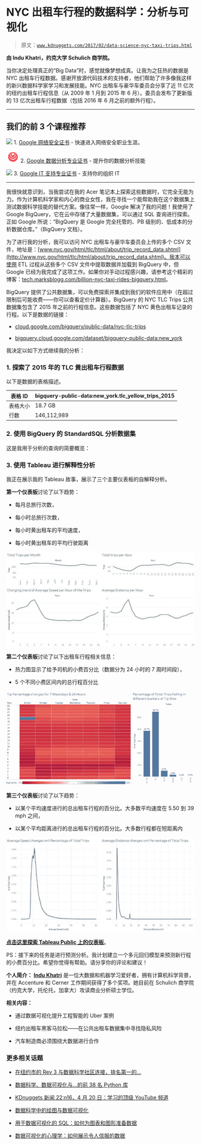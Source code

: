 # NYC 出租车行程的数据科学：分析与可视化

> 原文：[`www.kdnuggets.com/2017/02/data-science-nyc-taxi-trips.html`](https://www.kdnuggets.com/2017/02/data-science-nyc-taxi-trips.html)

**由 Indu Khatri，约克大学 Schulich 商学院。**

当你决定处理真正的“Big Data”时，感觉就像梦想成真。让我为之狂热的数据是 NYC 出租车行程数据。感谢开放源代码技术的支持者，他们帮助了许多像我这样的新兴数据科学家学习和发展技能。NYC 出租车与豪华车委员会分享了近 11 亿次的纽约出租车行程信息（从 2009 年 1 月到 2015 年 6 月）。委员会发布了更新版的 13 亿次出租车行程数据（包括 2016 年 6 月之前的额外行程）。

* * *

## 我们的前 3 个课程推荐

![](img/0244c01ba9267c002ef39d4907e0b8fb.png) 1\. [Google 网络安全证书](https://www.kdnuggets.com/google-cybersecurity) - 快速进入网络安全职业生涯。

![](img/e225c49c3c91745821c8c0368bf04711.png) 2\. [Google 数据分析专业证书](https://www.kdnuggets.com/google-data-analytics) - 提升你的数据分析技能

![](img/0244c01ba9267c002ef39d4907e0b8fb.png) 3\. [Google IT 支持专业证书](https://www.kdnuggets.com/google-itsupport) - 支持你的组织 IT

* * *

我很快就意识到，当我尝试在我的 Acer 笔记本上探索这些数据时，它完全无能为力。作为计算机科学家和内心的商业女性，我在寻找一个能帮助我在这个数据集上测试数据科学技能的替代方案。像往常一样，Google 解决了我的问题！我使用了 Google BigQuery，它在云中存储了大量数据集，可以通过 SQL 查询进行探索。正如 Google 所说：“BigQuery 是 Google 完全托管的、PB 级别的、低成本的分析数据仓库。”（BigQuery 文档）。

为了进行我的分析，我可以访问 NYC 出租车与豪华车委员会上传的多个 CSV 文件，地址是：[www.nyc.gov/html/tlc/html/about/trip_record_data.shtml](http://www.nyc.gov/html/tlc/html/about/trip_record_data.shtml)。我本可以使用 ETL 过程从这些多个 CSV 文件中提取数据并加载到 BigQuery 中，但 Google 已经为我完成了这项工作。如果你对手动过程感兴趣，请参考这个精彩的博客：[tech.marksblogg.com/billion-nyc-taxi-rides-bigquery.html](http://tech.marksblogg.com/billion-nyc-taxi-rides-bigquery.html)。

BigQuery 提供了公共数据集，可以免费探索并集成到我们的软件应用中（在超过限制后可能收费——你可以查看定价计算器）。BigQuery 的 NYC TLC Trips 公共数据集包含了 2015 年之前的行程信息。这些数据包括了 NYC 黄色出租车记录的行程。以下是数据的链接：

+   [cloud.google.com/bigquery/public-data/nyc-tlc-trips](https://cloud.google.com/bigquery/public-data/nyc-tlc-trips)

+   [bigquery.cloud.google.com/dataset/bigquery-public-data:new_york](https://bigquery.cloud.google.com/dataset/bigquery-public-data:new_york)

我决定以如下方式继续我的分析：

### 1\. 探索了 2015 年的 TLC 黄出租车行程数据

以下是数据的表格描述。

| 表格 ID | bigquery-public-data:new_york.tlc_yellow_trips_2015 |
| --- | --- |
| 表格大小 | 18.7 GB |
| 行数 | 146,112,989 |

### 2\. 使用 BigQuery 的 StandardSQL 分析数据集

这是我用于分析的查询的简要概览：

### 3\. 使用 Tableau 进行解释性分析

我正在展示我的 Tableau 故事，展示了三个主要仪表板的自解释分析。

**第一个仪表板**讨论了以下趋势：

+   每月总旅行次数，

+   每小时总旅行次数，

+   每小时黄出租车的平均速度，

+   每小时黄出租车的平均行驶距离

![仪表板 1](img/46bc92f63f4881ca4a23f20c13e402c3.png)

**第二个仪表板**讨论了以下出租车行程相关信息：

+   热力图显示了给予司机的小费百分比（数据分为 24 小时的 7 周时间段），

+   5 个不同小费区间内的总行程百分比

![仪表板 2](img/840660306738650b0758d3f768bd81df.png)

**第三个仪表板**讨论了以下趋势：

+   以某个平均速度进行的总出租车行程的百分比。大多数平均速度在 5.50 到 39 mph 之间，

+   以某个平均距离进行的总出租车行程的百分比。大多数行程都在短距离内

![仪表板 3](img/8da318a5443a21f1a692e54bdc304669.png)

**[点击这里探索 Tableau Public 上的仪表板](https://public.tableau.com/views/BigDataQueryNYCity/Story1?:embed=y&:display_count=yes)**。

PS：接下来的任务是进行预测分析。我计划建立一个多元回归模型来预测新行程的小费百分比。希望你觉得有帮助。请分享你的评论和建议！

**个人简介： [Indu Khatri](https://ca.linkedin.com/in/indukhatri)** 是一位大数据和机器学习爱好者，拥有计算机科学背景，并在 Accenture 和 Cerner 工作期间获得了多个奖项。她目前在 Schulich 商学院（约克大学，托伦托，加拿大）攻读商业分析硕士学位。

**相关内容：**

+   通过数据可视化提升工程智能的 Uber 案例

+   纽约出租车黑客马拉松——在公共出租车数据集中寻找隐私风险

+   汽车制造商必须围绕大数据进行合作

### 更多相关话题

+   [在纽约市的 Rev 3 与数据科学社区连接，排名第一的…](https://www.kdnuggets.com/2022/03/domino-connect-data-science-community-nyc-mlops-conference.html)

+   [数据科学、数据可视化与…的前 38 名 Python 库](https://www.kdnuggets.com/2020/11/top-python-libraries-data-science-data-visualization-machine-learning.html)

+   [KDnuggets 新闻 22:n16，4 月 20 日：学习的顶级 YouTube 频道](https://www.kdnuggets.com/2022/n16.html)

+   [数据科学中的绘图与数据可视化](https://www.kdnuggets.com/2022/06/plotting-data-visualization-data-science.html)

+   [用于数据可视化的 SQL：如何为图表和图形准备数据](https://www.kdnuggets.com/sql-for-data-visualization-how-to-prepare-data-for-charts-and-graphs)

+   [数据可视化的心理学：如何展示令人信服的数据](https://www.kdnuggets.com/the-psychology-of-data-visualization-how-to-present-data-that-persuades)
